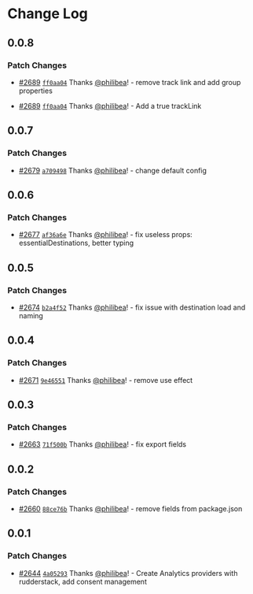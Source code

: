 # Change Log

## 0.0.8

### Patch Changes

- [#2689](https://github.com/scaleway/scaleway-lib/pull/2689) [`ff0aa04`](https://github.com/scaleway/scaleway-lib/commit/ff0aa04e834465b814fa57d075a47f72b8cfe810) Thanks [@philibea](https://github.com/philibea)! - remove track link and add group properties

- [#2689](https://github.com/scaleway/scaleway-lib/pull/2689) [`ff0aa04`](https://github.com/scaleway/scaleway-lib/commit/ff0aa04e834465b814fa57d075a47f72b8cfe810) Thanks [@philibea](https://github.com/philibea)! - Add a true trackLink

## 0.0.7

### Patch Changes

- [#2679](https://github.com/scaleway/scaleway-lib/pull/2679) [`a709498`](https://github.com/scaleway/scaleway-lib/commit/a709498fa347c2cdf7f1ee37f348524398bd8ce5) Thanks [@philibea](https://github.com/philibea)! - change default config

## 0.0.6

### Patch Changes

- [#2677](https://github.com/scaleway/scaleway-lib/pull/2677) [`af36a6e`](https://github.com/scaleway/scaleway-lib/commit/af36a6e1b49f4907896e0ed596cd96f0faf58a82) Thanks [@philibea](https://github.com/philibea)! - fix useless props: essentialDestinations, better typing

## 0.0.5

### Patch Changes

- [#2674](https://github.com/scaleway/scaleway-lib/pull/2674) [`b2a4f52`](https://github.com/scaleway/scaleway-lib/commit/b2a4f528aa988fdcc049a7f3b089a529873c0aed) Thanks [@philibea](https://github.com/philibea)! - fix issue with destination load and naming

## 0.0.4

### Patch Changes

- [#2671](https://github.com/scaleway/scaleway-lib/pull/2671) [`9e46551`](https://github.com/scaleway/scaleway-lib/commit/9e465516e7280c2d189fd1bfda676c78eb2dc5c6) Thanks [@philibea](https://github.com/philibea)! - remove use effect

## 0.0.3

### Patch Changes

- [#2663](https://github.com/scaleway/scaleway-lib/pull/2663) [`71f500b`](https://github.com/scaleway/scaleway-lib/commit/71f500b3c86eba65a56cd57a695c2ee063a2628f) Thanks [@philibea](https://github.com/philibea)! - fix export fields

## 0.0.2

### Patch Changes

- [#2660](https://github.com/scaleway/scaleway-lib/pull/2660) [`88ce76b`](https://github.com/scaleway/scaleway-lib/commit/88ce76b69d70797ea791edac61155a0406067473) Thanks [@philibea](https://github.com/philibea)! - remove fields from package.json

## 0.0.1

### Patch Changes

- [#2644](https://github.com/scaleway/scaleway-lib/pull/2644) [`4a05293`](https://github.com/scaleway/scaleway-lib/commit/4a05293afe6f2e6b719c2767f32fc8b328477c62) Thanks [@philibea](https://github.com/philibea)! - Create Analytics providers with rudderstack, add consent management
